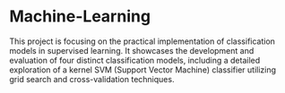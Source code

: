 # Machine-Learning
This project is focusing on the practical implementation of classification models in supervised learning. It showcases the development and evaluation of four distinct classification models, including a detailed exploration of a kernel SVM (Support Vector Machine) classifier utilizing grid search and cross-validation techniques.
